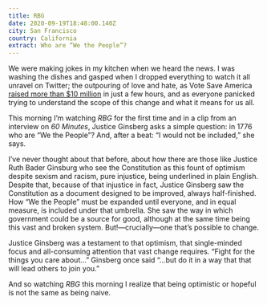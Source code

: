 ```yaml
---
title: RBG
date: 2020-09-19T18:48:00.140Z
city: San Francisco
country: California
extract: Who are “We the People”?
---
```

We were making jokes in my kitchen when we heard the news. I was washing the dishes and gasped when I dropped everything to watch it all unravel on Twitter; the outpouring of love and hate, as Vote Save America [raised more than $10 million](https://votesaveamerica.com/getmitch) in just a few hours, and as everyone panicked trying to understand the scope of this change and what it means for us all.

This morning I’m watching _RBG_ for the first time and in a clip from an interview on _60 Minutes_, Justice Ginsberg asks a simple question: in 1776 who are “We the People”? And, after a beat: “I would not be included,” she says.

I’ve never thought about that before, about how there are those like Justice Ruth Bader Ginsburg who see the Constitution as this fount of optimism despite sexism and racism, pure injustice, being underlined in plain English. Despite that, because of that injustice in fact, Justice Ginsberg saw the Constitution as a document designed to be improved, always half-finished. How “We the People” must be expanded until everyone, and in equal measure, is included under that umbrella. She saw the way in which government could be a source for good, although at the same time being this vast and broken system. But!—crucially—one that’s possible to change. 

Justice Ginsberg was a testament to that optimism, that single-minded focus and all-consuming attention that vast change requires. “Fight for the things you care about...” Ginsberg once said “...but do it in a way that that will lead others to join you.”

And so watching _RBG_ this morning I realize that being optimistic or hopeful is not the same as being naive.